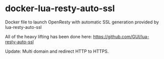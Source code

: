 # docker-lua-resty-auto-ssl
Docker file to launch OpenResty with automatic SSL generation provided by lua-resty-auto-ssl

All of the heavy lifting has been done here: https://github.com/GUI/lua-resty-auto-ssl


Update: Multi domain and redirect HTTP to HTTPS.

